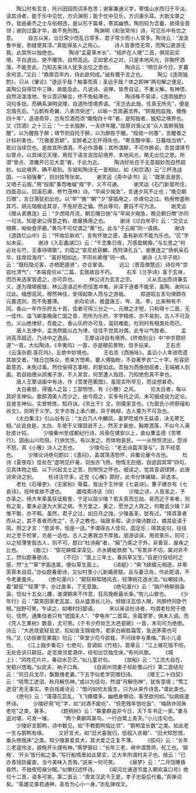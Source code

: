 <!-- { "loadSidebar": true } -->
　　陶公时有玄言，托兴田园而词多危苦；谢客兼通义学，寄情山水而归于平淡。读其诗者，能于乐中见忧，方识渊明；能于忧中见乐，方识康乐耳。大抵文章之作，皆由豪杰之士与俗相违，是以形于篇章，寄其幽愤。陶则较为含蓄，故得全首领；谢则过露才华，故不免刑戮。 
　　陶渊明《和张常侍》诗，可见乐中有忧之意。 
　　自古以来，治日常少而乱日常多，君子常少而小人常多。陶诗云：“汲汲鲁中叟，弥缝使其淳。”真能得圣人之用心。 
　　诗人皆善悟无常，而陶公直游无我，此其所以独绝也。 
　　陶诗“孟夏草木长”、“结庐在人境”二首，俱现前实境，平白道出，绝不雕饰，自然高远。正如曾点之对，只是本地风光，非胸怀洒落，不能至此。乃知古来诗人犹多出位之思也。 
　　陶诗云：“明旦非今日，岁暮余何言。”又曰：“鼎鼎百年内，持此欲何成。”诚有慨乎言之也。 
　　陶公《连雨独酌》，只从《肇论》“道远乎哉？触事而真；圣远乎哉？体之即神”两句解之便足。盖陶公自得饮中三昧，故能及此。凡说诗、说禅，皆贵自证，不重义解。有神悟，自然活泼泼地，专以意识解会，终不免粘滞也。 
　　陶诗殊不易读，《连雨独酌》词句多拙，而确系渊明说理，自道所悟境界语。“天岂去此哉，任真无所先”，便是忘情先后。“云鹤有奇翼，八表须臾还”，以喻一念周遍法界。“顾我抱兹独，僶俛四十年”，造语奇异，岂有饮酒而须“僶俛四十年”者，是知独者，独知之境界也。又《饮酒》之十三云：“一士长独醉，一夫终年醒。”屈原对渔父言“众人皆醉我独醒”，以为醒胜于醉；靖节则自托于醉，以为醉胜于醒。“规规一何愚”，言醒者之计较利害也，“兀傲差苦颖”，言醉者之忘怀得失也。“寄言酣中客，日暮烛当炳”，若曰当续饮也。是故其所谓酒，不必作酒看；其所谓醉，不可作醉会。吾尝谓靖节似曾点，以其绰见天理，用现下语言说现前境界、本地风光，略无出位之思。所谓“曾点、漆雕开已见大意”者，于此为近。 
　　陶诗好处在于无意超妙而自然超妙。似此境界，确不易到。东坡和陶诗无一首相似，如《和饮酒》云“三杯洗战国，一斗销强秦”，则剑拔弩张矣。 
　　谢灵运《斋中读书》云：“既笑沮溺苦，又哂子云阁。”用“投阁”事而唯缀“阁”字，义不可通。
　　谢灵运《石门新营所住，四面高山，回溪石濑、修竹茂林》诗。“早闻夕飚急”，言通夕风不止也；“晚见朝日暾”，言日落犹初出也。以“早”“晚”“朝”“夕”穿插用之，亦琢句之过。杨用修盛称其巧，胡元瑞极诋其谬，不免好恶之偏。然此等句，要自不可为法。
　　谢灵运《赠从弟惠连》云：“夕虑晓月流，朝忘曛日驰”与“早闻夕飚急，晚见朝日暾”亦同一句法。知是谢公得意之构，故屡换用之也。
　　谢诗《过白岸亭》云：“交交止栩黄，呦呦食苹鹿。”黄鸟不可仅谓之“黄”也。此与“子云阁”同一语病。
　　谢诗《道路忆山中》云：“怀故叵新欢”，言有怀故之感，虽有新欢不能为乐也。“叵”字似未妥。
　　谢诗《入彭蠡湖口》云：“千念集日夜，万感盈朝昏。”与左思之“何必丝与竹，无事待啸歌”。刘琨之“宣尼悲获麟，西狩涕孔丘”。谢惠连之“扬帆采石华，挂席拾海月”、“虽好相如达，不同长卿慢”同一病。
　　谢诗《入华子岗》云：“既枉隐沦客，亦栖肥遁贤”，亦合掌语。
　　远公（晋高僧慧远）诗仅传“崇岩吐清气”、“本端竟何从”二篇，玄致故自不朽。
　　右军《兰亭诗》富于玄味，而历来选家皆遗之，亦可异也。
　　林公诗为玄言之宗。
　　义从玄出而诗兼玄义，遂为理境极致。林公造语近朴而恬澹冲夷，非深于道者不能至，虽陶、谢何以过此。缅想高风，穆然神往，安得起斯人而与之游哉。
　　郑道昭五言句律颇存元嘉遗则，而不免蹇滞。
　　余向论诗，推盛唐王、岑、高、李，比来稍有不同。香山一年作乐府五十首，佳者可得三分之一。元微之才短，只和得十二首，无一佳作。温飞卿虽晚唐亡国之音，而所为乐府，字字精炼，亦不易到，古人不可及也。义山绝律好，吾能之，香山乐府亦可及，温则难能，杜则时有相类处而已。
　　唐人五律中，孟浩然能以古为律，往往不觉其对偶，此专以气胜者。
　　孟诗高浑超迈，乃诗中之逸品。
　　王摩诘诗自有境界。《终南别业》中“中岁颇好道”一首，大似陶诗。《辛夷坞》一首，亦是眼前景物，信手拈来。
　　王右丞《云溪杂题.莲花坞》，五绝中妙境也。
　　王右丞《西施咏》，盖讥小人幸进而遗其故交者。“贱日岂殊众，贵来方悟希。要人傅脂粉，不自著罗衣”二十字，形容骄盈意态，未免过毒。然俭佞得志事相，的是如此。吾独为西施抱屈者，无端被人刻画，若自始便从鸱夷子游，不入吴宫，何至遭人指目，乃知绝色真不幸也。
　　唐人王摩诘画中有诗，作《雪里芭蕉图》，虽现实所罕见，而设想甚奇。
　　太白豪放，得骚人之旨；工部恻怛，有《小雅》之风。
　　论太白者，每以其好言神仙，歌醇酒美人而少之。由今观之，实多有托之词，未可据成说为定论。且彼言神仙，实曾修炼，知丹诀。《吊比干》文，则儒家言也。《为窦氏小师祭璿和尚文》，则明于义学。文字亦皆上承六朝，异于韩柳，古人要为不可及也。
　　《太白集注》引山谷有云：“太白乃人中麟凤，虽梦呓或作无益语，决无寒乞相。”此说良是。太白、东坡于义理固说不上，然天才豪放，胸襟洒落，不似今人满肚皮计较。
　　少陵秦州至成都纪行诗，风骨在建安以上，直似曹孟德《苦寒行》。固由山川险阻，行旅忧伤，有以发之。而体物哀民，一一从恻怛流出，怨诽不怒，真《小雅》诗人之志也。
　　少陵句云：“老去诗篇浑漫与”，言不经意也。
　　少陵论诗绝句题曰：《遣闷》，盖谓荡涤愁怀，非敢论量今古也。
　　杜诗《夏夜叹》佳处在“虚明见纤毫，羽虫亦飞扬，物情无巨细，自适固其常”四句，见其体物之细。以下兴起戈士之苦，则恻怛之怀也。细读之，觉其音调铿锵，此唐诗宋诗之别。
　　杜诗注尽多，近觉《心解》颇好。此书分体编辑，非选本。
　　老杜《石壕吏》、《无家别》等篇，皆出于王仲宣《七哀诗》。曹子建亦有《七哀诗》，视仲宣故不逮也。 
　　蠲戏斋诗话（四） 
　　少陵之诗，人皆圣之，予亦圣之。杨大年辈虽狂诋极訾，宁足以屈少陵？若夫真而忘拙，易而近于率者，则有之矣，要未必遂为大家之病。予方爱之、重之，愿世之人效之，何敢诋少陵？非惟不敢，亦不暇。虽然，君子之过，如日月之蚀，少陵虽圣，犹有过。“择其善者而从之，其不善者而改之”，孔子之教也。端居多暇，读少陵诗数过，摘其疵语于简。邢之才言：“思误书，恒是一适。”予谓得古人佳句，固足乐；得其疵句，往往对之至于拊掌，亦是一适也。古人之惠我岂不厚哉。朋游谈讽，用资笑乐，则可；以之轻薄訾毁古人，则不可。题曰“杜诗瘢”者，“瘢”乃索之于外，非膏盲、废疾之比也。
　　《曲江》：“穿花蛱蝶深深见，点水蜻蜓款款飞。”写景非不切，属对非不工，然似题春册诗。
　　《不归》：“面上三年土，春风草又生。”自是行役经时之感，然“土”“草”字面连属，便似草生面上。
　　《进艇》：“俱飞蛱蝶元相逐，并蒂芙蓉本自双。”亦似题春册诗，又似村里小儿新婚房联。且与妻泛舟，作此昵语，不令老妻羞杀。 
　　《绝句漫兴》：“颠狂柳絮随风去，轻薄桃花逐水流。”似嘲妓诗。着“颠狂”“轻薄”字，亦过直率，了无意致。 
　　《绝句漫兴》云：“隔户杨柳弱袅袅，恰似十五女儿腰，谁谓朝来不作意，狂风挽断最长条。”牧儿山歌也。 
　　《少年行》云：“莫笑田家老瓦盆，自从盛酒长儿孙。倾银注瓦惊人眼，共醉终同卧竹根。”拙野可笑，乍读之，如嘲村妇鄙语。 
　　宋以来谈杜诗者，均谓老杜短于绝句，信然。通集佳者只有“虢国夫人”、“李龟年”二首耳。余篇寥寥，俱未入调。而《凭人乞果树》数首，尤可笑。《于韦少府处乞大邑瓷碗》一首，末句可为绝倒。诗云：“大邑烧瓷轻且坚，扣如哀玉锦城传。君家白碗胜霜雪，急送茅斋也可怜。”又《访徐卿觅果栽》句云：“草堂少花今欲栽，不问绿李与黄梅。”真小儿语也。 
　　《江上独步看花》七绝句，音调如《竹枝》。首章云：“江上被花恼不彻，无处告诉只颠狂。走觅南邻爱酒伴，经旬出饮独空床。”有何风致。 
　　《城上》：“风吹花片片，春动水茫茫。”似儿童对句。 
　　《放船》云：“江流大自在，坐稳兴悠哉。”似武夫、衲子口角。 
　　《自阆州领妻子却赴蜀山行》第二首结句云：“何日兵戈尽，飘飘愧老妻。”下五字似老学究赠妇诗。 
　　《赠王二十四契》云：“晓莺工迸泪，秋月解伤神。”或以为佳句，然谓“月解伤神”，犹有意境；“莺工迸泪”羌无事实。李白戏甫诗云：“借问如何太瘦生，只为从来作诗苦。”谓此类也。 
　　《绝句》云：“蔼蔼花蕊乱，飞飞蜂蝶多。幽栖身懒动，客至欲何如。”似病妓遣怀诗。 
　　少陵好用“吃”字，如“对酒不能吃”、“但愿残年饱吃饭”、“梅熟许同朱老吃”之类，甚多。 
　　《题桃树》云：“寡妻群盗非今日，天下车书正一家。”妻与盗对堪，可发一噱。 
　　“两个黄鹂鸣翠鸟，一行白鹭上青天。”小儿佳句也。 
　　少陵好言鹅鸭，诗中数见。如“不教鹅鸭恼比邻”、“鹅鸭宜长数”之类。如此老一生与鹅鸭有缘。 
　　又好言犬。如“旧犬喜我归，低徊入衣裾”、“旧犬知愁恨，垂头傍我床”之类。知少陵甚爱其犬，其犬爱之正复不薄。 
　　《拔闷》云：“长年三老遥怜汝，捩柂开头捷有神。”蔡梦弼曰：“长年三老，峡中谓篙师，柁工也。‘捩柂’、‘开头’皆行船之事。”写行船情景如此擘实，正大年所谓村夫子也。结云：“已办青钱防雇直，当今美味入吾唇。”说来一何可笑。 
　　《昼梦》云：“二月饶睡昏昏然，不独夜短昼分眠。”似懒妇述怀诗。 
　　《闻河北诸道节度入朝欢喜口号》绝句十二首，语多可笑。第二首云：“周宣汉武今王是，孝子忠臣后代看。”真弹词矣。“英雄见事若通神，圣哲为心小一身。”亦乱弹戏文。 
